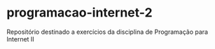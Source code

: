 # programacao-internet-2
Repositório destinado a exercícios da disciplina de Programação para Internet II
